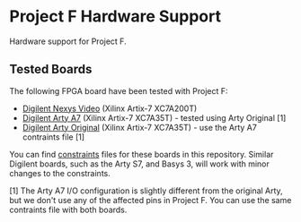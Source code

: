 # Project F Hardware Support

Hardware support for Project F.

## Tested Boards

The following FPGA board have been tested with Project F:

* [Digilent Nexys Video](https://reference.digilentinc.com/reference/programmable-logic/nexys-video/start) (Xilinx Artix-7 XC7A200T)
* [Digilent Arty A7](https://reference.digilentinc.com/reference/programmable-logic/arty-a7/startl) (Xilinx Artix-7 XC7A35T) - tested using Arty Original [1]
* [Digilent Arty Original](https://reference.digilentinc.com/reference/programmable-logic/arty/start) (Xilinx Artix-7 XC7A35T) - use the Arty A7 contraints file [1]

You can find [constraints](constraints/) files for these boards in this repository. Similar Digilent boards, such as the Arty S7, and Basys 3, will work with minor changes to the constraints.

[1] The Arty A7 I/O configuration is slightly different from the original Arty, but we don't use any of the affected pins in Project F. You can use the same contraints file with both boards.
